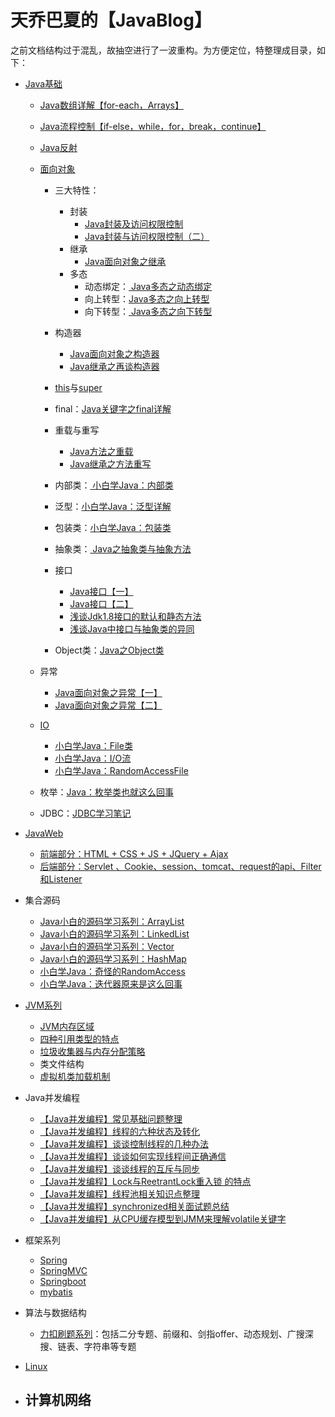 # 天乔巴夏的【JavaBlog】

之前文档结构过于混乱，故抽空进行了一波重构。为方便定位，特整理成目录，如下：

- [Java基础](https://gitee.com/tqbx/JavaBlog/tree/master/Java%E5%9F%BA%E7%A1%80)
  - [Java数组详解【for-each，Arrays】](https://gitee.com/tqbx/JavaBlog/tree/master/Java%E5%9F%BA%E7%A1%80/%E6%95%B0%E7%BB%84)
  - [Java流程控制【if-else，while，for，break，continue】](https://gitee.com/tqbx/JavaBlog/tree/master/Java%E5%9F%BA%E7%A1%80/%E6%B5%81%E7%A8%8B%E6%8E%A7%E5%88%B6)
  - [Java反射](https://gitee.com/tqbx/JavaBlog/blob/master/Java%E5%9F%BA%E7%A1%80/%E5%8F%8D%E5%B0%84/Java%E7%9A%84%E5%8F%8D%E5%B0%84%E6%9C%BA%E5%88%B6.md)
  - [面向对象](https://gitee.com/tqbx/JavaBlog/tree/master/Java%E5%9F%BA%E7%A1%80/%E9%9D%A2%E5%90%91%E5%AF%B9%E8%B1%A1)
    
    - 三大特性：
      - 封装
        - [Java封装及访问权限控制](https://gitee.com/tqbx/JavaBlog/blob/master/Java%E5%9F%BA%E7%A1%80/%E9%9D%A2%E5%90%91%E5%AF%B9%E8%B1%A1/Java%E5%B0%81%E8%A3%85%E5%8F%8A%E8%AE%BF%E9%97%AE%E6%9D%83%E9%99%90%E6%8E%A7%E5%88%B6%EF%BC%88%E4%B8%80%EF%BC%89.md)
        - [ Java封装与访问权限控制（二）](https://gitee.com/tqbx/JavaBlog/blob/master/Java%E5%9F%BA%E7%A1%80/%E9%9D%A2%E5%90%91%E5%AF%B9%E8%B1%A1/Java%E5%B0%81%E8%A3%85%E5%8F%8A%E8%AE%BF%E9%97%AE%E6%9D%83%E9%99%90%E6%8E%A7%E5%88%B6%EF%BC%88%E4%BA%8C%EF%BC%89.md)
      - 继承
        - [Java面向对象之继承](https://gitee.com/tqbx/JavaBlog/blob/master/Java%E5%9F%BA%E7%A1%80/%E9%9D%A2%E5%90%91%E5%AF%B9%E8%B1%A1/Java%E9%9D%A2%E5%90%91%E5%AF%B9%E8%B1%A1%E4%B9%8B%E7%BB%A7%E6%89%BF.md)
      - 多态
        - 动态绑定：[ Java多态之动态绑定](https://gitee.com/tqbx/JavaBlog/blob/master/Java%E5%9F%BA%E7%A1%80/%E9%9D%A2%E5%90%91%E5%AF%B9%E8%B1%A1/Java%E5%A4%9A%E6%80%81%E4%B9%8B%E5%8A%A8%E6%80%81%E7%BB%91%E5%AE%9A.md)
        - 向上转型：[Java多态之向上转型](https://gitee.com/tqbx/JavaBlog/blob/master/Java%E5%9F%BA%E7%A1%80/%E9%9D%A2%E5%90%91%E5%AF%B9%E8%B1%A1/Java%E5%A4%9A%E6%80%81%E4%B9%8B%E5%90%91%E4%B8%8A%E8%BD%AC%E5%9E%8B.md)
        - 向下转型：[ Java多态之向下转型](https://gitee.com/tqbx/JavaBlog/blob/master/Java%E5%9F%BA%E7%A1%80/%E9%9D%A2%E5%90%91%E5%AF%B9%E8%B1%A1/Java%E5%A4%9A%E6%80%81%E4%B9%8B%E5%90%91%E4%B8%8B%E8%BD%AC%E5%9E%8B.md)
    - 构造器
      - [ Java面向对象之构造器](https://gitee.com/tqbx/JavaBlog/blob/master/Java%E5%9F%BA%E7%A1%80/%E9%9D%A2%E5%90%91%E5%AF%B9%E8%B1%A1/Java%E9%9D%A2%E5%90%91%E5%AF%B9%E8%B1%A1%E4%B9%8B%E6%9E%84%E9%80%A0%E5%99%A8.md)
      - [ Java继承之再谈构造器](https://gitee.com/tqbx/JavaBlog/blob/master/Java%E5%9F%BA%E7%A1%80/%E9%9D%A2%E5%90%91%E5%AF%B9%E8%B1%A1/Java%E7%BB%A7%E6%89%BF%E4%B9%8B%E5%86%8D%E8%B0%88%E6%9E%84%E9%80%A0%E5%99%A8.md)
    - [this](https://gitee.com/tqbx/JavaBlog/blob/master/Java%E5%9F%BA%E7%A1%80/%E9%9D%A2%E5%90%91%E5%AF%B9%E8%B1%A1/Java%E5%85%B3%E9%94%AE%E5%AD%97%E4%B9%8Bthis.md)与[super](https://gitee.com/tqbx/JavaBlog/blob/master/Java%E5%9F%BA%E7%A1%80/%E9%9D%A2%E5%90%91%E5%AF%B9%E8%B1%A1/Java%E4%B9%8Bsuper%E5%85%B3%E9%94%AE%E5%AD%97.md)
    - final：[Java关键字之final详解](https://gitee.com/tqbx/JavaBlog/blob/master/Java%E5%9F%BA%E7%A1%80/%E9%9D%A2%E5%90%91%E5%AF%B9%E8%B1%A1/Java%E5%85%B3%E9%94%AE%E5%AD%97%E4%B9%8Bfinal%E8%AF%A6%E8%A7%A3.md)
    - 重载与重写
      - [ Java方法之重载](https://gitee.com/tqbx/JavaBlog/blob/master/Java%E5%9F%BA%E7%A1%80/%E9%9D%A2%E5%90%91%E5%AF%B9%E8%B1%A1/Java%E6%96%B9%E6%B3%95%E4%B9%8B%E9%87%8D%E8%BD%BD.md)
      - [Java继承之方法重写](https://gitee.com/tqbx/JavaBlog/blob/master/Java%E5%9F%BA%E7%A1%80/%E9%9D%A2%E5%90%91%E5%AF%B9%E8%B1%A1/Java%E7%BB%A7%E6%89%BF%E4%B9%8B%E6%96%B9%E6%B3%95%E9%87%8D%E5%86%99.md)
    - 内部类：[ 小白学Java：内部类](https://gitee.com/tqbx/JavaBlog/blob/master/Java%E5%9F%BA%E7%A1%80/%E9%9D%A2%E5%90%91%E5%AF%B9%E8%B1%A1/%E5%B0%8F%E7%99%BD%E5%AD%A6Java%EF%BC%9A%E5%86%85%E9%83%A8%E7%B1%BB.md)
    - 泛型：[小白学Java：泛型详解](https://gitee.com/tqbx/JavaBlog/blob/master/Java%E5%9F%BA%E7%A1%80/%E9%9D%A2%E5%90%91%E5%AF%B9%E8%B1%A1/%E5%B0%8F%E7%99%BD%E5%AD%A6Java%EF%BC%9A%E6%B3%9B%E5%9E%8B%E8%AF%A6%E8%A7%A3.md)
    - 包装类：[小白学Java：包装类](https://gitee.com/tqbx/JavaBlog/blob/master/Java%E5%9F%BA%E7%A1%80/%E9%9D%A2%E5%90%91%E5%AF%B9%E8%B1%A1/%E5%B0%8F%E7%99%BD%E5%AD%A6Java%EF%BC%9A%E5%8C%85%E8%A3%85%E7%B1%BB.md)
    - 抽象类：[ Java之抽象类与抽象方法](https://gitee.com/tqbx/JavaBlog/blob/master/Java%E5%9F%BA%E7%A1%80/%E9%9D%A2%E5%90%91%E5%AF%B9%E8%B1%A1/Java%E4%B9%8B%E6%8A%BD%E8%B1%A1%E7%B1%BB%E4%B8%8E%E6%8A%BD%E8%B1%A1%E6%96%B9%E6%B3%95.md)
    - 接口
      - [Java接口【一】](https://gitee.com/tqbx/JavaBlog/blob/master/Java%E5%9F%BA%E7%A1%80/%E9%9D%A2%E5%90%91%E5%AF%B9%E8%B1%A1/Java%E9%9D%A2%E5%90%91%E5%AF%B9%E8%B1%A1%E4%B9%8B%E6%8E%A5%E5%8F%A3%EF%BC%88%E4%B8%80%EF%BC%89.md)
      - [Java接口【二】](https://gitee.com/tqbx/JavaBlog/blob/master/Java%E5%9F%BA%E7%A1%80/%E9%9D%A2%E5%90%91%E5%AF%B9%E8%B1%A1/Java%E9%9D%A2%E5%90%91%E5%AF%B9%E8%B1%A1%E4%B9%8B%E6%8E%A5%E5%8F%A3%EF%BC%88%E4%BA%8C%EF%BC%89.md)
      - [浅谈Jdk1.8接口的默认和静态方法](https://gitee.com/tqbx/JavaBlog/blob/master/Java%E5%9F%BA%E7%A1%80/%E9%9D%A2%E5%90%91%E5%AF%B9%E8%B1%A1/%E6%B5%85%E8%B0%88Java%E7%9A%84%E9%BB%98%E8%AE%A4%E5%92%8C%E9%9D%99%E6%80%81%E6%96%B9%E6%B3%95.md)
      - [ 浅谈Java中接口与抽象类的异同](https://gitee.com/tqbx/JavaBlog/blob/master/Java%E5%9F%BA%E7%A1%80/%E9%9D%A2%E5%90%91%E5%AF%B9%E8%B1%A1/%E6%B5%85%E8%B0%88Java%E4%B8%AD%E6%8E%A5%E5%8F%A3%E4%B8%8E%E6%8A%BD%E8%B1%A1%E7%B1%BB%E7%9A%84%E5%BC%82%E5%90%8C.md)
    
    - Object类：[Java之Object类](https://gitee.com/tqbx/JavaBlog/blob/master/Java%E5%9F%BA%E7%A1%80/%E9%9D%A2%E5%90%91%E5%AF%B9%E8%B1%A1/Java%E4%B9%8BObject%E7%B1%BB.md)
  - 异常
  
    - [ Java面向对象之异常【一】](https://gitee.com/tqbx/JavaBlog/blob/master/Java%E5%9F%BA%E7%A1%80/%E9%9D%A2%E5%90%91%E5%AF%B9%E8%B1%A1/Java%E9%9D%A2%E5%90%91%E5%AF%B9%E8%B1%A1%E4%B9%8B%E5%BC%82%E5%B8%B8%E3%80%90%E4%B8%80%E3%80%91.md)
    - [ Java面向对象之异常【二】](https://gitee.com/tqbx/JavaBlog/blob/master/Java%E5%9F%BA%E7%A1%80/%E9%9D%A2%E5%90%91%E5%AF%B9%E8%B1%A1/Java%E9%9D%A2%E5%90%91%E5%AF%B9%E8%B1%A1%E4%B9%8B%E5%BC%82%E5%B8%B8%E3%80%90%E4%BA%8C%E3%80%91.md)
  - [IO](https://gitee.com/tqbx/JavaBlog/tree/master/Java%E5%9F%BA%E7%A1%80/IO)
    - [ 小白学Java：File类](https://gitee.com/tqbx/JavaBlog/blob/master/Java%E5%9F%BA%E7%A1%80/IO/md/%E5%B0%8F%E7%99%BD%E5%AD%A6Java%EF%BC%9AFile%E7%B1%BB.md)
    - [ 小白学Java：I/O流](https://gitee.com/tqbx/JavaBlog/blob/master/Java%E5%9F%BA%E7%A1%80/IO/md/%E5%B0%8F%E7%99%BD%E5%AD%A6Java%EF%BC%9AIO%E6%B5%81.md)
    - [ 小白学Java：RandomAccessFile](https://gitee.com/tqbx/JavaBlog/blob/master/Java%E5%9F%BA%E7%A1%80/IO/md/%E5%B0%8F%E7%99%BD%E5%AD%A6Java%EF%BC%9ARandomAccessFile.md)
  - 枚举：[Java：枚举类也就这么回事](https://gitee.com/tqbx/JavaBlog/blob/master/Java%E5%9F%BA%E7%A1%80/%E6%9E%9A%E4%B8%BE%E7%B1%BB/md/Java%EF%BC%9A%E6%9E%9A%E4%B8%BE%E7%B1%BB%E4%B9%9F%E5%B0%B1%E8%BF%99%E4%B9%88%E5%9B%9E%E4%BA%8B.md)
  - JDBC：[JDBC学习笔记](https://gitee.com/tqbx/JavaBlog/tree/master/Java%E5%9F%BA%E7%A1%80/JDBC/md)
- [JavaWeb](https://gitee.com/tqbx/JavaBlog/tree/master/JavaWeb%E6%B1%87%E6%80%BB)
  - [前端部分：HTML + CSS + JS + JQuery + Ajax](https://gitee.com/tqbx/JavaBlog/tree/master/JavaWeb%E6%B1%87%E6%80%BB/%E5%89%8D%E7%AB%AF)
  - [后端部分：Servlet 、Cookie、session、tomcat、request的api、Filter和Listener ](https://gitee.com/tqbx/JavaBlog/tree/master/JavaWeb%E6%B1%87%E6%80%BB/%E5%90%8E%E7%AB%AF)
- 集合源码
  
  - [Java小白的源码学习系列：ArrayList](https://gitee.com/tqbx/JavaBlog/blob/master/%E9%9B%86%E5%90%88%E6%BA%90%E7%A0%81%E7%B3%BB%E5%88%97/md/ArrayList%E6%BA%90%E7%A0%81%E5%AD%A6%E4%B9%A0.md)
  - [Java小白的源码学习系列：LinkedList ](https://gitee.com/tqbx/JavaBlog/blob/master/%E9%9B%86%E5%90%88%E6%BA%90%E7%A0%81%E7%B3%BB%E5%88%97/md/LinkedList%20%E6%BA%90%E7%A0%81%E5%AD%A6%E4%B9%A0.md)
  - [Java小白的源码学习系列：Vector](https://gitee.com/tqbx/JavaBlog/blob/master/%E9%9B%86%E5%90%88%E6%BA%90%E7%A0%81%E7%B3%BB%E5%88%97/md/Vector%E6%BA%90%E7%A0%81%E5%AD%A6%E4%B9%A0.md)
  - [Java小白的源码学习系列：HashMap](https://gitee.com/tqbx/JavaBlog/blob/master/%E9%9B%86%E5%90%88%E6%BA%90%E7%A0%81%E7%B3%BB%E5%88%97/md/Hashmap%E6%BA%90%E7%A0%81%E5%AD%A6%E4%B9%A0.md)
  - [小白学Java：奇怪的RandomAccess](https://gitee.com/tqbx/JavaBlog/blob/master/%E9%9B%86%E5%90%88%E6%BA%90%E7%A0%81%E7%B3%BB%E5%88%97/md/%E5%B0%8F%E7%99%BD%E5%AD%A6Java%EF%BC%9A%E5%A5%87%E6%80%AA%E7%9A%84RandomAccess.md)
  - [小白学Java：迭代器原来是这么回事](https://gitee.com/tqbx/JavaBlog/blob/master/%E9%9B%86%E5%90%88%E6%BA%90%E7%A0%81%E7%B3%BB%E5%88%97/md/%E5%B0%8F%E7%99%BD%E5%AD%A6Java%EF%BC%9A%E8%BF%AD%E4%BB%A3%E5%99%A8%E5%8E%9F%E6%9D%A5%E6%98%AF%E8%BF%99%E4%B9%88%E5%9B%9E%E4%BA%8B.md)
- [JVM系列](https://gitee.com/tqbx/JavaBlog/tree/master/JVM%E7%B3%BB%E5%88%97)
  - [JVM内存区域](https://gitee.com/tqbx/JavaBlog/blob/master/%E9%9D%A2%E8%AF%95%E7%9B%B8%E5%85%B3/JVM/jvm%E5%86%85%E5%AD%98%E5%8C%BA%E5%9F%9F.md)
  - [四种引用类型的特点](https://gitee.com/tqbx/JavaBlog/blob/master/%E9%9D%A2%E8%AF%95%E7%9B%B8%E5%85%B3/JVM/%E5%9B%9B%E7%A7%8D%E5%BC%95%E7%94%A8%E7%B1%BB%E5%9E%8B%E7%9A%84%E7%89%B9%E7%82%B9.md)
  - [垃圾收集器与内存分配策略](https://gitee.com/tqbx/JavaBlog/blob/master/JVM%E7%B3%BB%E5%88%97/%E5%9E%83%E5%9C%BE%E6%94%B6%E9%9B%86%E5%99%A8%E4%B8%8E%E5%86%85%E5%AD%98%E5%88%86%E9%85%8D%E7%AD%96%E7%95%A5.md)
  - 类文件结构
  - [虚拟机类加载机制](https://gitee.com/tqbx/JavaBlog/blob/master/JVM%E7%B3%BB%E5%88%97/%E8%99%9A%E6%8B%9F%E6%9C%BA%E7%B1%BB%E5%8A%A0%E8%BD%BD%E6%9C%BA%E5%88%B6.md)
- Java并发编程
  - [【Java并发编程】常见基础问题整理](https://gitee.com/tqbx/JavaBlog/blob/master/%E9%9D%A2%E8%AF%95%E7%9B%B8%E5%85%B3/%E5%B9%B6%E5%8F%91/%E5%B9%B6%E5%8F%91%E5%9F%BA%E7%A1%80%E5%B8%B8%E8%A7%81%E9%9D%A2%E8%AF%95%E9%A2%98.md)
  - [【Java并发编程】线程的六种状态及转化](https://gitee.com/tqbx/JavaBlog/blob/master/%E5%A4%9A%E7%BA%BF%E7%A8%8B%E5%B9%B6%E5%8F%91/md/Java%EF%BC%9A%E7%BA%BF%E7%A8%8B%E7%9A%84%E5%85%AD%E7%A7%8D%E7%8A%B6%E6%80%81%E5%8F%8A%E8%BD%AC%E6%8D%A2.md)
  - [【Java并发编程】谈谈控制线程的几种办法](https://gitee.com/tqbx/JavaBlog/blob/master/%E5%A4%9A%E7%BA%BF%E7%A8%8B%E5%B9%B6%E5%8F%91/md/Java%EF%BC%9A%E8%B0%88%E8%B0%88%E6%8E%A7%E5%88%B6%E7%BA%BF%E7%A8%8B%E7%9A%84%E5%87%A0%E7%A7%8D%E5%8A%9E%E6%B3%95.md)
  - [【Java并发编程】谈谈如何实现线程间正确通信](https://gitee.com/tqbx/JavaBlog/blob/master/%E5%A4%9A%E7%BA%BF%E7%A8%8B%E5%B9%B6%E5%8F%91/md/Java%EF%BC%9A%E5%AE%9E%E7%8E%B0%E7%BA%BF%E7%A8%8B%E9%97%B4%E6%AD%A3%E7%A1%AE%E9%80%9A%E4%BF%A1.md)
  - [【Java并发编程】谈谈线程的互斥与同步](https://gitee.com/tqbx/JavaBlog/blob/master/%E5%A4%9A%E7%BA%BF%E7%A8%8B%E5%B9%B6%E5%8F%91/md/Java%EF%BC%9A%E7%BA%BF%E7%A8%8B%E5%AE%89%E5%85%A8%E4%B8%8E%E4%BA%92%E6%96%A5%E5%90%8C%E6%AD%A5.md)
  - [【Java并发编程】Lock与ReetrantLock重入锁 的特点](https://gitee.com/tqbx/JavaBlog/blob/master/%E5%A4%9A%E7%BA%BF%E7%A8%8B%E5%B9%B6%E5%8F%91/md/Java%EF%BC%9ALock%E4%B8%8EReentrantLock.md)
  - [【Java并发编程】线程池相关知识点整理](https://gitee.com/tqbx/JavaBlog/blob/master/%E9%9D%A2%E8%AF%95%E7%9B%B8%E5%85%B3/%E5%B9%B6%E5%8F%91/%E7%BA%BF%E7%A8%8B%E6%B1%A0%E7%9A%84%E7%9F%A5%E8%AF%86%E7%82%B9.md)
  - [【Java并发编程】synchronized相关面试题总结](https://gitee.com/tqbx/JavaBlog/blob/master/%E9%9D%A2%E8%AF%95%E7%9B%B8%E5%85%B3/%E5%B9%B6%E5%8F%91/synchronized.md)
  - [【Java并发编程】从CPU缓存模型到JMM来理解volatile关键字](https://gitee.com/tqbx/JavaBlog/blob/master/%E9%9D%A2%E8%AF%95%E7%9B%B8%E5%85%B3/%E5%B9%B6%E5%8F%91/volatile%E5%85%B3%E9%94%AE%E5%AD%97.md)
- 框架系列
  - [Spring](https://gitee.com/tqbx/JavaBlog/tree/master/%E6%A1%86%E6%9E%B6%E7%B3%BB%E5%88%97/Spring/md)
  - [SpringMVC](https://gitee.com/tqbx/JavaBlog/tree/master/%E6%A1%86%E6%9E%B6%E7%B3%BB%E5%88%97/springmvc/md)
  - [Springboot](https://gitee.com/tqbx/JavaBlog/tree/master/%E6%A1%86%E6%9E%B6%E7%B3%BB%E5%88%97/springboot)
  - [mybatis](https://gitee.com/tqbx/JavaBlog/tree/master/%E6%A1%86%E6%9E%B6%E7%B3%BB%E5%88%97/mybatis)
- 算法与数据结构
  
  - [力扣刷题系列](https://gitee.com/tqbx/JavaBlog/tree/master/%E5%8A%9B%E6%89%A3%E5%88%B7%E9%A2%98%E7%B3%BB%E5%88%97/%E5%89%91%E6%8C%87offer%E7%B3%BB%E5%88%97)：包括二分专题、前缀和、剑指offer、动态规划、广搜深搜、链表、字符串等专题
- [Linux](https://gitee.com/tqbx/JavaBlog/tree/master/linux%E5%AD%A6%E4%B9%A0%E7%B3%BB%E5%88%97)
- 计算机网络
  - 

